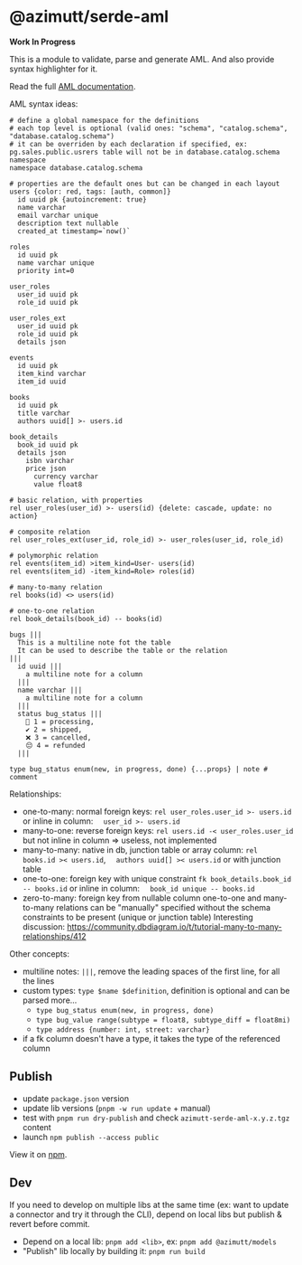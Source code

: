 # @azimutt/serde-aml

**Work In Progress**

This is a module to validate, parse and generate AML. And also provide syntax highlighter for it.

Read the full [AML documentation](./docs/README.md).

AML syntax ideas:
```aml
# define a global namespace for the definitions
# each top level is optional (valid ones: "schema", "catalog.schema", "database.catalog.schema")
# it can be overriden by each declaration if specified, ex: pg.sales.public.usrers table will not be in database.catalog.schema namespace
namespace database.catalog.schema

# properties are the default ones but can be changed in each layout
users {color: red, tags: [auth, common]}
  id uuid pk {autoincrement: true}
  name varchar
  email varchar unique
  description text nullable
  created_at timestamp=`now()`

roles
  id uuid pk
  name varchar unique
  priority int=0

user_roles
  user_id uuid pk
  role_id uuid pk

user_roles_ext
  user_id uuid pk
  role_id uuid pk
  details json

events
  id uuid pk
  item_kind varchar
  item_id uuid

books
  id uuid pk
  title varchar
  authors uuid[] >- users.id

book_details
  book_id uuid pk
  details json
    isbn varchar
    price json
      currency varchar
      value float8

# basic relation, with properties
rel user_roles(user_id) >- users(id) {delete: cascade, update: no action}

# composite relation
rel user_roles_ext(user_id, role_id) >- user_roles(user_id, role_id)

# polymorphic relation
rel events(item_id) >item_kind=User- users(id)
rel events(item_id) -item_kind=Role> roles(id)

# many-to-many relation
rel books(id) <> users(id)

# one-to-one relation
rel book_details(book_id) -- books(id)

bugs |||
  This is a multiline note fot the table
  It can be used to describe the table or the relation
|||
  id uuid |||
    a multiline note for a column
  |||
  name varchar |||
    a multiline note for a column
  |||
  status bug_status |||
    💸 1 = processing, 
    ✔️ 2 = shipped, 
    ❌ 3 = cancelled,
    😔 4 = refunded
  |||

type bug_status enum(new, in progress, done) {...props} | note # comment
```

Relationships:
- one-to-many: normal foreign keys: `rel user_roles.user_id >- users.id` or inline in column: `  user_id >- users.id`
- many-to-one: reverse foreign keys: `rel users.id -< user_roles.user_id` but not inline in column => useless, not implemented
- many-to-many: native in db, junction table or array column: `rel books.id >< users.id`, `  authors uuid[] >< users.id` or with junction table
- one-to-one: foreign key with unique constraint `fk book_details.book_id -- books.id` or inline in column: `  book_id unique -- books.id`
- zero-to-many: foreign key from nullable column
one-to-one and many-to-many relations can be "manually" specified without the schema constraints to be present (unique or junction table)
Interesting discussion: https://community.dbdiagram.io/t/tutorial-many-to-many-relationships/412

Other concepts:
- multiline notes: `|||`, remove the leading spaces of the first line, for all the lines
- custom types: `type $name $definition`, definition is optional and can be parsed more...
  - `type bug_status enum(new, in progress, done)`
  - `type bug_value range(subtype = float8, subtype_diff = float8mi)`
  - `type address {number: int, street: varchar}`
- if a fk column doesn't have a type, it takes the type of the referenced column

## Publish

- update `package.json` version
- update lib versions (`pnpm -w run update` + manual)
- test with `pnpm run dry-publish` and check `azimutt-serde-aml-x.y.z.tgz` content
- launch `npm publish --access public`

View it on [npm](https://www.npmjs.com/package/@azimutt/serde-aml).

## Dev

If you need to develop on multiple libs at the same time (ex: want to update a connector and try it through the CLI), depend on local libs but publish & revert before commit.

- Depend on a local lib: `pnpm add <lib>`, ex: `pnpm add @azimutt/models`
- "Publish" lib locally by building it: `pnpm run build`
